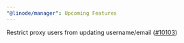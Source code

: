 ```yaml
---
"@linode/manager": Upcoming Features
---
```


Restrict proxy users from updating username/email ([#10103](https://github.com/linode/manager/pull/10103))
